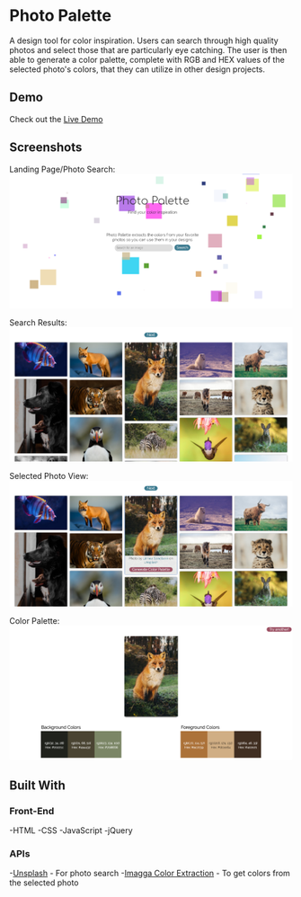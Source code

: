 # Photo Palette

A design tool for color inspiration. Users can search through high quality photos and select those that are particularly eye catching. The user is then able to generate a color palette, complete with RGB and HEX values of the selected photo's colors, that they can utilize in other design projects. 

## Demo
Check out the [Live Demo](https://jollendi91.github.io/photo-palette-generator/)

## Screenshots

Landing Page/Photo Search: 
![Photo Search](Screenshots/Photo-Palette-Main.png)


Search Results:
![Search Results](Screenshots/Photo-Palette-Results.png)


Selected Photo View:
![Selected Photo](Screenshots/Photo-Palette-Selected-Photo.png)


Color Palette:
![Color Palette](Screenshots/Photo-Palette-Color.png)


## Built With

### Front-End

-HTML
-CSS
-JavaScript
-jQuery

### APIs

-[Unsplash](https://unsplash.com/developers) - For photo search
-[Imagga Color Extraction](https://docs.imagga.com/#colors) - To get colors from the selected photo
